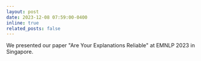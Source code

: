 ```yaml
---
layout: post
date: 2023-12-08 07:59:00-0400
inline: true
related_posts: false
---
```


We presented our paper "Are Your Explanations Reliable" at EMNLP 2023 in Singapore.